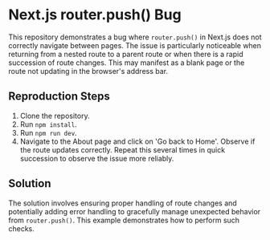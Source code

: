 # Next.js router.push() Bug

This repository demonstrates a bug where `router.push()` in Next.js does not correctly navigate between pages.  The issue is particularly noticeable when returning from a nested route to a parent route or when there is a rapid succession of route changes.  This may manifest as a blank page or the route not updating in the browser's address bar.

## Reproduction Steps

1. Clone the repository.
2. Run `npm install`.
3. Run `npm run dev`.
4. Navigate to the About page and click on 'Go back to Home'.  Observe if the route updates correctly. Repeat this several times in quick succession to observe the issue more reliably.

## Solution

The solution involves ensuring proper handling of route changes and potentially adding error handling to gracefully manage unexpected behavior from `router.push()`. This example demonstrates how to perform such checks.